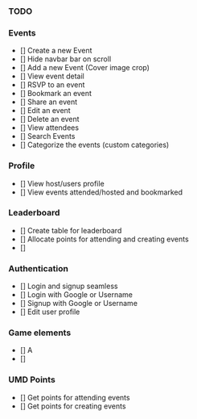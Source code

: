 ### TODO


### Events
- [] Create a new Event
- [] Hide navbar bar on scroll
- [] Add a new Event (Cover image crop)
- [] View event detail
- [] RSVP to an event
- [] Bookmark an event
- [] Share an event
- [] Edit an event
- [] Delete an event
- [] View attendees
- [] Search Events
- [] Categorize the events (custom categories)

### Profile
- [] View host/users profile
- [] View events attended/hosted and bookmarked

### Leaderboard
- [] Create table for leaderboard
- [] Allocate points for attending and creating events
- []

### Authentication
- [] Login and signup seamless
- [] Login with Google or Username
- [] Signup with Google or Username
- [] Edit user profile

### Game elements

- [] A
- []

### UMD Points
- [] Get points for attending events
- [] Get points for creating events
